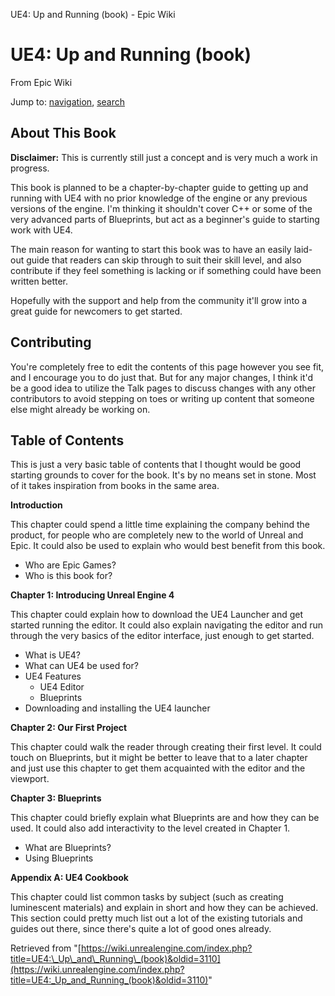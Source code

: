 UE4: Up and Running (book) - Epic Wiki             

UE4: Up and Running (book)
==========================

From Epic Wiki

Jump to: [navigation](#mw-navigation), [search](#p-search)

About This Book
---------------

**Disclaimer:** This is currently still just a concept and is very much a work in progress.

This book is planned to be a chapter-by-chapter guide to getting up and running with UE4 with no prior knowledge of the engine or any previous versions of the engine. I'm thinking it shouldn't cover C++ or some of the very advanced parts of Blueprints, but act as a beginner's guide to starting work with UE4.

The main reason for wanting to start this book was to have an easily laid-out guide that readers can skip through to suit their skill level, and also contribute if they feel something is lacking or if something could have been written better.

Hopefully with the support and help from the community it'll grow into a great guide for newcomers to get started.

Contributing
------------

You're completely free to edit the contents of this page however you see fit, and I encourage you to do just that. But for any major changes, I think it'd be a good idea to utilize the Talk pages to discuss changes with any other contributors to avoid stepping on toes or writing up content that someone else might already be working on.

Table of Contents
-----------------

This is just a very basic table of contents that I thought would be good starting grounds to cover for the book. It's by no means set in stone. Most of it takes inspiration from books in the same area.

  
**Introduction**

This chapter could spend a little time explaining the company behind the product, for people who are completely new to the world of Unreal and Epic. It could also be used to explain who would best benefit from this book.

*   Who are Epic Games?
*   Who is this book for?

  
**Chapter 1: Introducing Unreal Engine 4**

This chapter could explain how to download the UE4 Launcher and get started running the editor. It could also explain navigating the editor and run through the very basics of the editor interface, just enough to get started.

*   What is UE4?
*   What can UE4 be used for?
*   UE4 Features
    *   UE4 Editor
    *   Blueprints
*   Downloading and installing the UE4 launcher

  
**Chapter 2: Our First Project**

This chapter could walk the reader through creating their first level. It could touch on Blueprints, but it might be better to leave that to a later chapter and just use this chapter to get them acquainted with the editor and the viewport.

  

**Chapter 3: Blueprints**

This chapter could briefly explain what Blueprints are and how they can be used. It could also add interactivity to the level created in Chapter 1.

*   What are Blueprints?
*   Using Blueprints

  
**Appendix A: UE4 Cookbook**

This chapter could list common tasks by subject (such as creating luminescent materials) and explain in short and how they can be achieved. This section could pretty much list out a lot of the existing tutorials and guides out there, since there's quite a lot of good ones already.

Retrieved from "[https://wiki.unrealengine.com/index.php?title=UE4:\_Up\_and\_Running\_(book)&oldid=3110](https://wiki.unrealengine.com/index.php?title=UE4:_Up_and_Running_(book)&oldid=3110)"